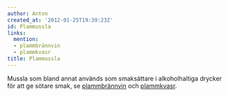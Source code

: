 ```yaml
---
author: Anton
created_at: '2012-01-25T19:39:23Z'
id: Plammussla
links:
  mention:
  - plammbrännvin
  - plammkvasr
title: Plammussla
---
```


Mussla som bland annat används som smaksättare i alkoholhaltiga drycker för att ge sötare smak, se
[plammbrännvin] och [plammkvasr].

  [plammbrännvin]: plammbrännvin
  [plammkvasr]: plammkvasr

